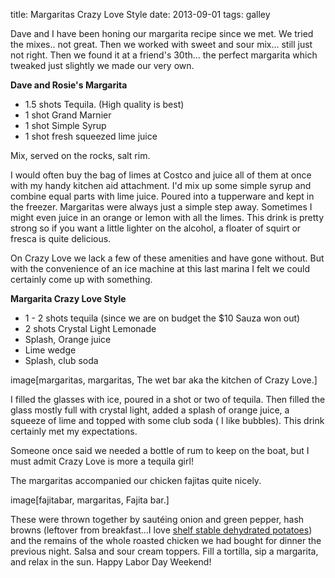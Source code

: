 title: Margaritas Crazy Love Style 
date: 2013-09-01 
tags: galley


Dave and I have been honing our margarita recipe since we met.  We tried the
mixes.. not great. Then we worked with sweet and sour mix... still just not
right. Then we found it at a friend's 30th... the perfect margarita which
tweaked just slightly we made our very own.

__Dave and Rosie's Margarita__

* 1.5 shots Tequila. (High quality is best)
* 1 shot  Grand Marnier
* 1 shot Simple Syrup
* 1 shot fresh squeezed lime juice

Mix, served on the rocks, salt rim.

I would often buy the bag of limes at Costco and juice all of them at once with
my handy kitchen aid attachment. I'd mix up some simple syrup and combine equal parts
with lime juice.  Poured into a tupperware and kept in the freezer.  Margaritas were always
just a simple step away.  Sometimes I might
even juice in an orange or lemon with all the limes. This drink is pretty strong
so if you want a little lighter on the alcohol, a floater of squirt or fresca  is
quite delicious.

On Crazy Love we lack a few of these amenities and have gone without. But with
the convenience of an ice machine at this last marina I felt we could certainly
come up with something.

__Margarita Crazy Love Style__

* 1 - 2 shots tequila (since we are on budget the $10 Sauza won out)
* 2 shots Crystal Light Lemonade
* Splash, Orange juice
* Lime wedge 
* Splash, club soda

image[margaritas, margaritas, The wet bar aka the kitchen of Crazy Love.]



I filled the glasses with ice, poured in a shot or two of tequila.  Then filled the
glass mostly full with crystal light, added a splash of orange juice, a squeeze of
lime and  topped with some club soda ( I like bubbles). This drink certainly met
my expectations. 

Someone once said we needed a bottle of rum to keep on the boat, but I must admit Crazy Love is more a tequila girl!

The margaritas accompanied our chicken fajitas quite nicely.

image[fajitabar, margaritas, Fajita bar.]

These were thrown together by sautéing onion and green pepper, hash browns  (leftover from
breakfast...I love 
[shelf stable dehydrated potatoes](http://hungryjackpotatoes.com/products/hashbrowns.php#.UiQNdWTEqJw))
 and the remains of the whole roasted chicken we had
bought for dinner the previous night.  Salsa and sour cream toppers. Fill a
tortilla, sip a margarita, and relax in the sun.  Happy Labor Day Weekend!